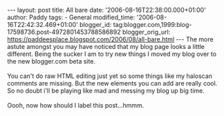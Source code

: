\-\-- layout: post title: All bare date:
\'2006-08-16T22:38:00.000+01:00\' author: Paddy tags: - General
modified\_time: \'2006-08-16T22:42:32.469+01:00\' blogger\_id:
tag:blogger.com,1999:blog-17598736.post-4972801453788586892
blogger\_orig\_url:
https://paddeesplace.blogspot.com/2006/08/all-bare.html \-\-- The more
astute amongst you may have noticed that my blog page looks a little
different. Being the sucker I am to try new things I moved my blog over
to the new blogger.com beta site.\
\
You can\'t do raw HTML editing just yet so some things like my haloscan
comments are missing. But the new elements you can add are really cool.
So no doubt i\'ll be playing like mad and messing my blog up big time.\
\
Oooh, now how should I label this post\...hmmm.
